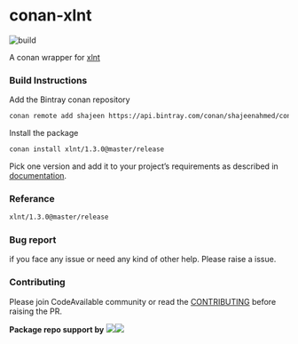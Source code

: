 # conan-xlnt 
![build](https://github.com/CodeAvailable/conan-xlnt/workflows/Python%20application/badge.svg?branch=master)

A conan wrapper for [xlnt](https://github.com/tfussell/xlnt)

### Build Instructions

Add the Bintray conan repository
```bash
conan remote add shajeen https://api.bintray.com/conan/shajeenahmed/conan 
```

Install the package
```bash
conan install xlnt/1.3.0@master/release
```
Pick one version and add it to your project’s requirements as described in [documentation](https://docs.conan.io/en/latest/using_packages/conanfile_txt.html).

### Referance
```bash
xlnt/1.3.0@master/release
```

### Bug report

if you face any issue or need any kind of other help. Please raise a issue.

### Contributing

Please join CodeAvailable community or read the [CONTRIBUTING](https://github.com/CodeAvailable/conan-xlnt/blob/master/CONTRIBUTING.md) before raising the PR.

**Package repo support by**
<a href='https://bintray.com/shajeenahmed/conan/xlnt%3Amaster?source=watch' alt='Get automatic notifications about new "xlnt:master" versions'><img src='https://www.bintray.com/docs/images/bintray_badge_color.png'></a><a href='https://bintray.com/shajeenahmed/conan/xlnt%3Amaster?source=watch' alt='Get automatic notifications about new "xlnt:master" versions'><img src='https://www.bintray.com/docs/images/bintray_badge_color.png'></a>
